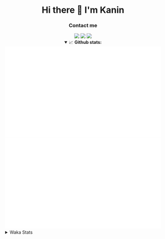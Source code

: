 <div align="center">
 <h1>Hi there 👋 I'm Kanin</h1>
 <h3>Contact me</h3>
 <a href="mailto:im@kanin.dev"><img src="https://img.shields.io/badge/gmail-%23D14836.svg?&style=for-the-badge&logo=gmail&logoColor=white"/></a>
 <a href="https://twitter.com/KaninDev"><img src="https://img.shields.io/badge/twitter-%231DA1F2.svg?&style=for-the-badge&logo=twitter&logoColor=white"/></a>
 <a href="https://www.linkedin.com/in/KaninDev"><img src="https://img.shields.io/badge/linkedin-%230077B5.svg?&style=for-the-badge&logo=linkedin&logoColor=white"/></a>
<details open>
  <summary>📈 <b>Github stats:</b></summary>
  <img src="https://github.com/Kanin/Kanin/blob/master/scripts/GitHubStats/generated/overview.svg"/>
  <img src="https://github.com/Kanin/Kanin/blob/master/scripts/GitHubStats/generated/languages.svg"/>
</details>
</div>

<details>
 <summary>Waka Stats</summary>

<!--START_SECTION:waka-->
![Profile Views](http://img.shields.io/badge/Profile%20Views-45-blue)

![Lines of code](https://img.shields.io/badge/From%20Hello%20World%20I%27ve%20Written-30577%20lines%20of%20code-blue)

**🐱 My Github Data** 

> 🏆 80 Contributions in the Year 2021
 > 
> 📦 35.2 kB Used in Github's Storage 
 > 
> 🚫 Not Opted to Hire
 > 
> 📜 9 Public Repositories 
 > 
> 🔑 5 Private Repositories  
 > 
**I'm an Early 🐤** 

```text
🌞 Morning    96 commits     ████░░░░░░░░░░░░░░░░░░░░░   17.61% 
🌆 Daytime    212 commits    █████████░░░░░░░░░░░░░░░░   38.9% 
🌃 Evening    115 commits    █████░░░░░░░░░░░░░░░░░░░░   21.1% 
🌙 Night      122 commits    █████░░░░░░░░░░░░░░░░░░░░   22.39%

```
📅 **I'm Most Productive on Monday** 

```text
Monday       127 commits    █████░░░░░░░░░░░░░░░░░░░░   23.3% 
Tuesday      83 commits     ███░░░░░░░░░░░░░░░░░░░░░░   15.23% 
Wednesday    93 commits     ████░░░░░░░░░░░░░░░░░░░░░   17.06% 
Thursday     62 commits     ██░░░░░░░░░░░░░░░░░░░░░░░   11.38% 
Friday       49 commits     ██░░░░░░░░░░░░░░░░░░░░░░░   8.99% 
Saturday     48 commits     ██░░░░░░░░░░░░░░░░░░░░░░░   8.81% 
Sunday       83 commits     ███░░░░░░░░░░░░░░░░░░░░░░   15.23%

```


📊 **This Week I Spent My Time On** 

```text
⌚︎ Time Zone: America/New_York

💬 Programming Languages: 
Python                   4 hrs 5 mins        █████████████████░░░░░░░░   70.08% 
SCSS                     1 hr 30 mins        ██████░░░░░░░░░░░░░░░░░░░   25.86% 
virtualenv               11 mins             ░░░░░░░░░░░░░░░░░░░░░░░░░   3.3% 
Markdown                 2 mins              ░░░░░░░░░░░░░░░░░░░░░░░░░   0.59% 
Other                    0 secs              ░░░░░░░░░░░░░░░░░░░░░░░░░   0.17%

🔥 Editors: 
PyCharm                  4 hrs 17 mins       ██████████████████░░░░░░░   73.56% 
IntelliJ                 1 hr 32 mins        ██████░░░░░░░░░░░░░░░░░░░   26.44%

🐱‍💻 Projects: 
Naila.py                 2 hrs 14 mins       █████████░░░░░░░░░░░░░░░░   38.57% 
CGLS                     2 hrs 2 mins        ████████░░░░░░░░░░░░░░░░░   34.98% 
Kanin                    1 hr 32 mins        ██████░░░░░░░░░░░░░░░░░░░   26.44%

💻 Operating System: 
Linux                    5 hrs 49 mins       █████████████████████████   100.0%

```

**I Mostly Code in Python** 

```text
Python                   20 repos            ███████████████████░░░░░░   76.92% 
JavaScript               3 repos             ███░░░░░░░░░░░░░░░░░░░░░░   11.54% 
Kotlin                   1 repo              █░░░░░░░░░░░░░░░░░░░░░░░░   3.85% 
HTML                     1 repo              █░░░░░░░░░░░░░░░░░░░░░░░░   3.85% 
Java                     1 repo              █░░░░░░░░░░░░░░░░░░░░░░░░   3.85%

```


**Timeline**

![Chart not found](https://raw.githubusercontent.com/Kanin/Kanin/master/charts/bar_graph.png) 


 Last Updated on 10/06/2021
<!--END_SECTION:waka-->
</details>
